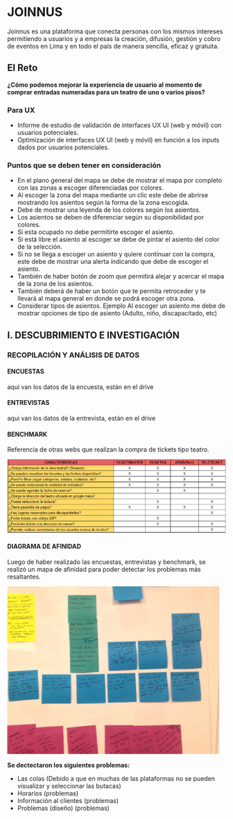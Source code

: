 # JOINNUS

Joinnus es una plataforma que conecta personas con los mismos intereses permitiendo a usuarios y a empresas la creación, difusión, gestión y cobro de eventos en Lima y en todo el país de manera sencilla, eficaz y gratuita.

## El Reto

**¿Cómo podemos mejorar la experiencia de usuario al momento de comprar entradas numeradas para un teatro de uno o varios pisos?**

### Para UX
- Informe de estudio de validación de interfaces UX UI (web y móvil) con usuarios
potenciales.
- Optimización de interfaces UX UI (web y móvil) en función a los inputs dados por
usuarios potenciales.

### Puntos que se deben tener en consideración
- En el plano general del mapa se debe de mostrar el mapa por completo con las zonas a
escoger diferenciadas por colores.
- Al escoger la zona del mapa mediante un clic este debe de abrirse mostrando los
asientos según la forma de la zona escogida.
- Debe de mostrar una leyenda de los colores según los asientos.
- Los asientos se deben de diferenciar según su disponibilidad por colores.
- Si esta ocupado no debe permitirte escoger el asiento.
- Si está libre el asiento al escoger se debe de pintar el asiento del color de la selección.
- Si no se llega a escoger un asiento y quiere continuar con la compra, este debe de
mostrar una alerta indicando que debe de escoger el asiento.
- También de haber botón de zoom que permitirá alejar y acercar el mapa de la zona de
los asientos.
- También deberá de haber un botón que te permita retroceder y te llevará al mapa
general en donde se podrá escoger otra zona.
- Considerar tipos de asientos. Ejemplo Al escoger un asiento me debe de mostrar
opciones de tipo de asiento (Adulto, niño, discapacitado, etc)

## I. DESCUBRIMIENTO E INVESTIGACIÓN

### RECOPILACIÓN Y ANÁLISIS  DE DATOS

#### ENCUESTAS

aqui van los datos de la encuesta, están en el drive

#### ENTREVISTAS

aqui van los datos de la entrevista, están en el drive

#### BENCHMARK

Referencia de otras webs que realizan la compra de tickets tipo teatro.

![Sin titulo](images/benchmark.png)

#### DIAGRAMA DE AFINIDAD

Luego de haber realizado las encuestas, entrevistas y benchmark, se realizó un mapa de afinidad para poder detectar los problemas más resaltantes.

![Sin titulo](images/afinitty.png)

**Se dectectaron los siguientes problemas:**

- Las colas (Debido a que en muchas de las plataformas no se pueden visualizar y seleccionar las butacas)
- Horarios (problemas)
- Información al clientes (problemas)
- Problemas (diseño) (problemas)